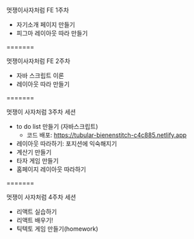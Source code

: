 멋쟁이사자처럼 FE 1주차

- 자기소개 페이지 만들기
- 피그마 레이아웃 따라 만들기

=======

멋쟁이사자처럼 FE 2주차
  - 자바 스크립트 이론
  - 레이아웃 따라 만들기

=======

멋쟁이 사자처럼 3주차 세션

- to do list 만들기 (자바스크립트)
  - 코드 배포: https://tubular-bienenstitch-c4c885.netlify.app
- 레이아웃 따라하기: 포지션에 익숙해지기
- 계산기 만들기
- 타자 게임 만들기
- 홈페이지 레이아웃 따라하기

=======

멋쟁이 사자처럼 4주차 세션

- 리액트 실습하기
- 리액트 배우기!
- 틱텍토 게임 만들기(homework)
